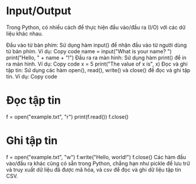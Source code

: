# Input/Output

Trong Python, có nhiều cách để thực hiện đầu vào/đầu ra (I/O) với các dữ liệu khác nhau.

Đầu vào từ bàn phím: Sử dụng hàm input() để nhận đầu vào từ người dùng từ bàn phím. Ví dụ:
Copy code
name = input("What is your name? ")
print("Hello, " + name + "!")
Đầu ra ra màn hình: Sử dụng hàm print() để in ra màn hình. Ví dụ:
Copy code
x = 5
print("The value of x is", x)
Đọc và ghi tập tin: Sử dụng các hàm open(), read(), write() và close() để đọc và ghi tập tin. Ví dụ:
Copy code
# Đọc tập tin
f = open("example.txt", "r")
print(f.read())
f.close()

# Ghi tập tin
f = open("example.txt", "w")
f.write("Hello, world!")
f.close()
Các hàm đầu vào/đầu ra khác cũng có sẵn trong Python, chẳng hạn như pickle để lưu trữ và truy xuất dữ liệu đã được mã hóa, và csv để đọc và ghi dữ liệu tập tin CSV.
